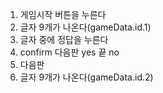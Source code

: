1. 게임시작 버튼을 누른다
2. 글자 9개가 나온다(gameData.id.1)
3. 글자 중에 정답을 누른다
4. confirm 다음판 yes 끝 no
5. 다음판
6. 글자 9개가 나온다(gameData.id.2)

